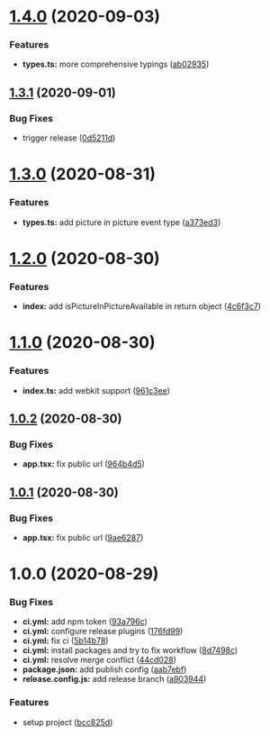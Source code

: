 # [1.4.0](https://github.com/DawChihLiou/react-use-pip/compare/v1.3.1...v1.4.0) (2020-09-03)


### Features

* **types.ts:** more comprehensive typings ([ab02935](https://github.com/DawChihLiou/react-use-pip/commit/ab02935ea282a342b42d0ca74942d73ad4da4073))

## [1.3.1](https://github.com/DawChihLiou/react-use-pip/compare/v1.3.0...v1.3.1) (2020-09-01)


### Bug Fixes

* trigger release ([0d5211d](https://github.com/DawChihLiou/react-use-pip/commit/0d5211d1071f33882c369bb5b461fff0d3951569))

# [1.3.0](https://github.com/DawChihLiou/react-use-pip/compare/v1.2.0...v1.3.0) (2020-08-31)


### Features

* **types.ts:** add picture in picture event type ([a373ed3](https://github.com/DawChihLiou/react-use-pip/commit/a373ed39aa7a23dc8c102d6bfdd93b91f6897e73))

# [1.2.0](https://github.com/DawChihLiou/react-use-pip/compare/v1.1.0...v1.2.0) (2020-08-30)


### Features

* **index:** add isPictureInPictureAvailable in return object ([4c6f3c7](https://github.com/DawChihLiou/react-use-pip/commit/4c6f3c72fde05b8449d6e1d648ca438e41ba436b))

# [1.1.0](https://github.com/DawChihLiou/react-use-pip/compare/v1.0.2...v1.1.0) (2020-08-30)


### Features

* **index.ts:** add webkit support ([961c3ee](https://github.com/DawChihLiou/react-use-pip/commit/961c3ee171469b8bf46dbb5423944d13e88b9cde))

## [1.0.2](https://github.com/DawChihLiou/react-use-pip/compare/v1.0.1...v1.0.2) (2020-08-30)


### Bug Fixes

* **app.tsx:** fix public url ([964b4d5](https://github.com/DawChihLiou/react-use-pip/commit/964b4d53508c3494bc97bfe2c9a192e327ea6a4e))

## [1.0.1](https://github.com/DawChihLiou/react-use-pip/compare/v1.0.0...v1.0.1) (2020-08-30)


### Bug Fixes

* **app.tsx:** fix public url ([9ae6287](https://github.com/DawChihLiou/react-use-pip/commit/9ae6287aaf04391fd37c8d793b800f26467c0a69))

# 1.0.0 (2020-08-29)


### Bug Fixes

* **ci.yml:** add npm token ([93a796c](https://github.com/DawChihLiou/react-use-pip/commit/93a796cb2af5791c3db0a5014083f41e2d7989f3))
* **ci.yml:** configure release plugins ([176fd99](https://github.com/DawChihLiou/react-use-pip/commit/176fd990706df8cc8b7ff499feedbd13d4c06f3f))
* **ci.yml:** fix ci ([5b14b78](https://github.com/DawChihLiou/react-use-pip/commit/5b14b78b4e5b0acacc7f9dbd48233e81d5204efa))
* **ci.yml:** install packages and try to fix workflow ([8d7498c](https://github.com/DawChihLiou/react-use-pip/commit/8d7498c1247177e156b8340130fbe5187a9f970b))
* **ci.yml:** resolve merge conflict ([44cd028](https://github.com/DawChihLiou/react-use-pip/commit/44cd02878e4923b6ff8986864e887bb208aeda73))
* **package.json:** add publish config ([aab7ebf](https://github.com/DawChihLiou/react-use-pip/commit/aab7ebfd374bfcd7c1c191f13fb691de3b787eef))
* **release.config.js:** add release branch ([a903944](https://github.com/DawChihLiou/react-use-pip/commit/a903944c03b0d04e99a5baeab21a8cadc3a513cd))


### Features

* setup project ([bcc825d](https://github.com/DawChihLiou/react-use-pip/commit/bcc825d4e8a046c70d73b67a95abcabae38abc0a))
